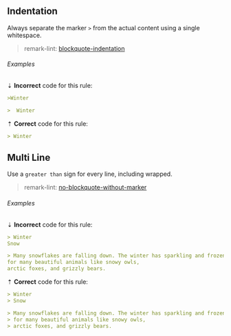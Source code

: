 ## Indentation

Always separate the marker `>` from the actual content using a single whitespace.

> remark-lint: [blockquote-indentation][remark-lint-blockquote-indentation]

###### Examples

⇣ **Incorrect** code for this rule:

```markdown
>Winter
```

```markdown
>  Winter
```

⇡ **Correct** code for this rule:

```markdown
> Winter
```

## Multi Line

Use a `greater than` sign for every line, including wrapped.

> remark-lint: [no-blockquote-without-marker][remark-lint-no-blockquote-without-marker]

###### Examples

⇣ **Incorrect** code for this rule:

```markdown
> Winter
Snow
```

```markdown
> Many snowflakes are falling down. The winter has sparkling and frozen elements! It is home
for many beautiful animals like snowy owls,
arctic foxes, and grizzly bears.
```

⇡ **Correct** code for this rule:

```markdown
> Winter
> Snow
```

```markdown
> Many snowflakes are falling down. The winter has sparkling and frozen elements! It is home
> for many beautiful animals like snowy owls,
> arctic foxes, and grizzly bears.
```

[remark-lint-blockquote-indentation]: https://github.com/remarkjs/remark-lint/tree/main/packages/remark-lint-blockquote-indentation
[remark-lint-no-blockquote-without-marker]: https://github.com/remarkjs/remark-lint/tree/main/packages/remark-lint-no-blockquote-without-marker
